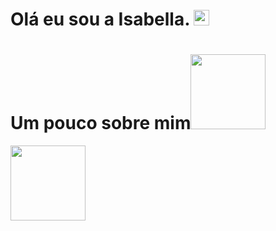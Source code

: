 <h1>Olá eu sou a Isabella. <img src="https://media.giphy.com/media/hvRJCLFzcasrR4ia7z/giphy.gif" height="25px" width="25px">  </h1>

# Um pouco sobre mim<img height="120px" width="120px" src="https://media.giphy.com/media/5xRW2cUKfcyQg/giphy.gif">
<img height="120px" width="120px" src="https://media0.giphy.com/media/v1.Y2lkPTc5MGI3NjExMWN1ZWJrZW1obDY4MWNzN280andmczQ2ODdsNmYydHFveTF5M2NtaSZlcD12MV9pbnRlcm5hbF9naWZfYnlfaWQmY3Q9Zw/7YuxMLm86SRAc2VOrH/giphy.gif" width="30"/>

